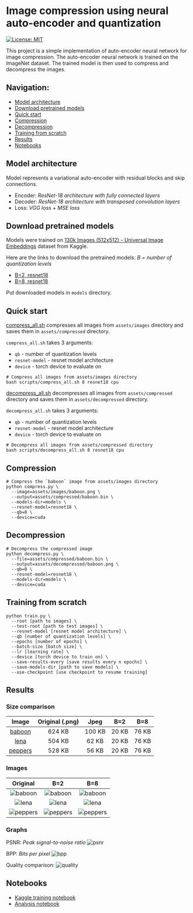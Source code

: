 # Image compression using neural auto-encoder and quantization

[![License: MIT](https://img.shields.io/badge/License-MIT-yellow.svg)](https://opensource.org/licenses/MIT)

This project is a simple implementation of auto-encoder neural network for image compression.
The auto-encoder neural network is trained on the ImageNet dataset. The trained model is then used to compress and
decompress the images.

## Navigation:

* [Model architecture](#model-architecture)
* [Download pretrained models](#download-pretrained-models)
* [Quick start](#quick-start)
* [Compression](#compression)
* [Decompression](#decompression)
* [Training from scratch](#training-from-scratch)
* [Results](#results)
* [Notebooks](#notebooks)

## Model architecture

Model represents a variational auto-encoder with residual blocks and skip connections.

* Encoder: _ResNet-18 architecture with fully connected layers_
* Decoder: _ResNet-18 architecture with transposed convolution layers_
* Loss: _VGG loss + MSE loss_

## Download pretrained models

Models were trained
on [130k Images (512x512) - Universal Image Embeddings](https://www.kaggle.com/datasets/rhtsingh/130k-images-512x512-universal-image-embeddings)
dataset from Kaggle.

Here are the links to download the pretrained models:
_B = number of quantization levels_

* [B=2, resnet18](https://drive.google.com/drive/folders/1FaeWzeRW3BMqqZwGsHUjhf7PuAOsiY6E?usp=sharing)
* [B=8, resnet18](https://drive.google.com/drive/folders/1fYDc0e43cUR7xsIYatpz8fdJ_6KMJmSs?usp=sharing)

Put downloaded models in `models` directory.

## Quick start

[compress_all.sh](scripts/compress_all.sh) compresses all images from `assets/images` directory and saves them
in `assets/compressed` directory.

`compress_all.sh` takes 3 arguments:

* `qb` - number of quantization levels
* `resnet-model` - resnet model architecture
* `device` - torch device to evaluate on

```shell
# Compress all images from assets/images directory
bash scripts/compress_all.sh 8 resnet18 cpu
```

[decompress_all.sh](./scripts/decompress_all.sh) decompresses all images from `assets/compressed` directory and saves
them in `assets/decompressed` directory.

`decompress_all.sh` takes 3 arguments:

* `qb` - number of quantization levels
* `resnet-model` - resnet model architecture
* `device` - torch device to evaluate on

```shell
# Decompress all images from assets/compressed directory
bash scripts/decompress_all.sh 8 resnet18 cpu
```

## Compression

```shell
# Compress the `baboon` image from assets/images directory
python compress.py \
  --image=assets/images/baboon.png \
  --output=assets/compressed/baboon.bin \
  --models-dir=models \
  --resnet-model=resnet18 \
  --qb=8 \
  --device=cuda
```

## Decompression

```shell
# Decompress the compressed image
python decompress.py \
  --file=assets/compressed/baboon.bin \
  --output=assets/decompressed/baboon.png \
  --qb=8 \
  --resnet-model=resnet18 \
  --models-dir=models \
  --device=cuda
```

## Training from scratch

```shell
python train.py \
  --root [path to images] \
  --test-root [path to test images] \
  --resnet-model [resnet model architecture] \
  --qb [number of quantization levels] \
  --epochs [number of epochs] \
  --batch-size [batch size] \
  --lr [learning rate] \
  --device [torch device to train on] \
  --save-results-every [save results every n epochs] \
  --save-models-dir [path to save models] \
  --use-checkpoint [use checkpoint to resume training]
```

## Results

### Size comparison

|                Image                 | Original (.png) |  Jpeg  |  B=2  |  B=8  |
|:------------------------------------:|:---------------:|:------:|:-----:|:-----:|
|  [baboon](assets/images/baboon.png)  |     624 KB      | 100 KB | 20 KB | 76 KB |
|    [lena](assets/images/lena.png)    |     504 KB      | 62 KB  | 20 KB | 76 KB |
| [peppers](assets/images/peppers.png) |     528 KB      | 56 KB  | 20 KB | 76 KB |

### Images

|               Original                |                       B=2                       |                       B=8                       |
|:-------------------------------------:|:-----------------------------------------------:|:-----------------------------------------------:|
|  ![baboon](assets/images/baboon.png)  |  ![baboon](assets/decompressed/B=2/baboon.png)  |  ![baboon](assets/decompressed/B=8/baboon.png)  |
|    ![lena](assets/images/lena.png)    |    ![lena](assets/decompressed/B=2/lena.png)    |    ![lena](assets/decompressed/B=8/lena.png)    |
| ![peppers](assets/images/peppers.png) | ![peppers](assets/decompressed/B=2/peppers.png) | ![peppers](assets/decompressed/B=8/peppers.png) |

### Graphs

PSNR: _Peak signal-to-noise ratio_
![psnr](assets/graphs/psnr.png)

BPP: _Bits per pixel_
![bpp](assets/graphs/bpp.png)

Quality comparison:
![quality](assets/graphs/quality-comparison.png)

## Notebooks

* [Kaggle training notebook](notebooks/kaggle-cuda-training.ipynb)
* [Analysis notebook](notebooks/analysis.ipynb)